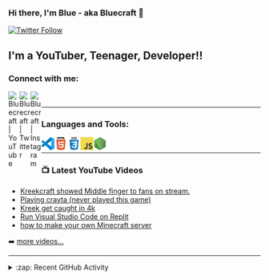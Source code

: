 ### Hi there, I'm Blue - aka Bluecraft 👋 

[![Twitter Follow](https://img.shields.io/twitter/follow/Bluecraftplayz?color=1DA1F2&logo=twitter&style=for-the-badge)](https://twitter.com/intent/follow?original_referer=https%3A%2F%2Fgithub.com%2FBluecraftplayz&screen_name=Bluecraftplayz)

## I'm a YouTuber, Teenager, Developer!!


### Connect with me:

[<img align="left" alt="Bluecraft | YouTube" width="22px" src="https://cdn.jsdelivr.net/npm/simple-icons@v3/icons/youtube.svg" />][youtube]
[<img align="left" alt="Bluecraft | Twitter" width="22px" src="https://cdn.jsdelivr.net/npm/simple-icons@v3/icons/twitter.svg" />][twitter]
[<img align="left" alt="Bluecraft  | Instagram" width="22px" src="https://cdn.jsdelivr.net/npm/simple-icons@v3/icons/instagram.svg" />][instagram]
<br />

---

### Languages and Tools:

<img align="left" alt="Visual Studio Code" width="26px" src="https://raw.githubusercontent.com/github/explore/80688e429a7d4ef2fca1e82350fe8e3517d3494d/topics/visual-studio-code/visual-studio-code.png" />
<img align="left" alt="HTML5" width="26px" src="https://raw.githubusercontent.com/github/explore/80688e429a7d4ef2fca1e82350fe8e3517d3494d/topics/html/html.png" />
<img align="left" alt="CSS3" width="26px" src="https://raw.githubusercontent.com/github/explore/80688e429a7d4ef2fca1e82350fe8e3517d3494d/topics/css/css.png" />
<img align="left" alt="JavaScript" width="26px" src="https://raw.githubusercontent.com/github/explore/80688e429a7d4ef2fca1e82350fe8e3517d3494d/topics/javascript/javascript.png" />
<img align="left" alt="Node.js" width="26px" src="https://raw.githubusercontent.com/github/explore/80688e429a7d4ef2fca1e82350fe8e3517d3494d/topics/nodejs/nodejs.png" />
<br />

---

### 📺 Latest YouTube Videos

<!-- YOUTUBE:START -->
- [Kreekcraft showed Middle finger to fans on stream.](https://www.youtube.com/watch?v=K_7egVh6qLw)
- [Playing crayta &lpar;never played this game&rpar;](https://www.youtube.com/watch?v=bvM1D-2Nh4Y)
- [Kreek get caught in 4k](https://www.youtube.com/watch?v=b9cLSWGhtPU)
- [Run Visual Studio Code on Replit](https://www.youtube.com/watch?v=xKkhWpxsuV0)
- [how to make your own Minecraft server](https://www.youtube.com/watch?v=X9rKgr_uqPI)
<!-- YOUTUBE:END -->

➡️ [more videos...](https://youtube.com/channel/UCTEEiT-zFAL0gNSFYU_CeYA)

---

<details>
  <summary>:zap: Recent GitHub Activity</summary>
  
<!--START_SECTION:activity-->
1. ❗️ Opened issue [#1](https://github.com/AsjadOooO/ddos-attack-tool/issues/1) in [AsjadOooO/ddos-attack-tool](https://github.com/AsjadOooO/ddos-attack-tool)
2. ❗️ Opened issue [#12](https://github.com/CTK-WARRIOR/Discord-Bot-For-Starters/issues/12) in [CTK-WARRIOR/Discord-Bot-For-Starters](https://github.com/CTK-WARRIOR/Discord-Bot-For-Starters)
3. 💪 Opened PR [#11](https://github.com/CTK-WARRIOR/Discord-Bot-For-Starters/pull/11) in [CTK-WARRIOR/Discord-Bot-For-Starters](https://github.com/CTK-WARRIOR/Discord-Bot-For-Starters)
<!--END_SECTION:activity-->

</details>

[twitter]: https://twitter.com/Bluecraftplayz
[youtube]: https://youtube.com/channel/UCTEEiT-zFAL0gNSFYU_CeYA
[instagram]: https://instagram.com/insta_bluecraft

